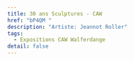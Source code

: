 ```yaml
---
title: 30 ans Sculptures - CAW
href: "bP4QM "
description: "Artiste: Jeannot Roller"
tags:
  - Expositions CAW Walferdange
detail: false
---
```

